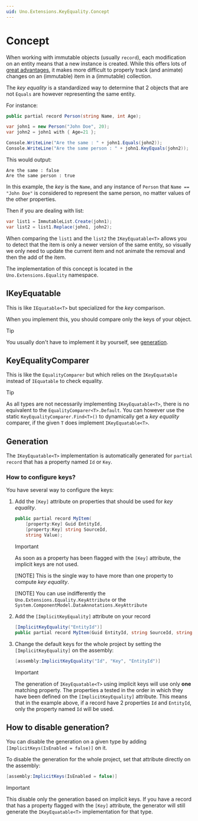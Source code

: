 ```yaml
---
uid: Uno.Extensions.KeyEquality.Concept
---
```

# Concept

When working with immutable objects (usually `record`), each modification on an entity means that a new instance is created.
While this offers lots of [great advantages](https://en.wikipedia.org/wiki/Immutable_object), it makes more difficult to properly track (and animate) changes on an (immutable) item in a (immutable) collection.

The _key equality_ is a standardized way to determine that 2 objects that are not `Equals` are however representing the same entity.

For instance:

```csharp
public partial record Person(string Name, int Age);

var john1 = new Person("John Doe", 20);
var john2 = john1 with { Age=21 };

Console.WriteLine("Are the same : " + john1.Equals(john2));
Console.WriteLine("Are the same person : " + john1.KeyEquals(john2));
```

This would output:

```output
Are the same : false
Are the same person : true
```

In this example, the _key_ is the `Name`, and any instance of `Person` that `Name == "John Doe"` is considered to represent the same person,
no matter values of the other properties.

Then if you are dealing with list:

```csharp
var list1 = ImmutableList.Create(john1);
var list2 = list1.Replace(john1, john2);
```

When comparing the `list1` and the `list2` the `IKeyEquatable<T>` allows you to detect that the item is only a newer version of the same entity,
so visually we only need to update the current item and not animate the removal and then the add of the item.

The implementation of this concept is located in the `Uno.Extensions.Equality` namespace.

## IKeyEquatable<T>

This is like `IEquatable<T>` but specialized for the _key_ comparison.

When you implement this, you should compare only the keys of your object.

> [!TIP]
> You usually don't have to implement it by yourself, see [generation](#generation).

## KeyEqualityComparer

This is like the `EqualityComparer` but which relies on the `IKeyEquatable` instead of `IEquatable` to check equality.

> [!TIP]
> As all types are not necessarily implementing `IKeyEquatable<T>`, there is no equivalent to the `EqualityComparer<T>.Default`.
> You can however use the static `KeyEqualityComparer.Find<T>()` to dynamically get a _key equality_ comparer,
> if the given `T` does implement `IKeyEquatable<T>`.

## Generation

The `IKeyEquatable<T>` implementation is automatically generated for `partial record` that has a property named `Id` or `Key`.

### How to configure keys?

You have several way to configure the keys:

1. Add the `[Key]` attribute on properties that should be used for _key equality_.

    ```csharp
    public partial record MyItem(
        [property:Key] Guid EntityId,
        [property:Key] string SourceId,
        string Value);
    ```

    > [!IMPORTANT]
    > As soon as a property has been flagged with the `[Key]` attribute, the implicit keys are not used.
    >
    > [!NOTE]
    > This is the single way to have more than one property to compute _key equality_.
    >
    > [!NOTE]
    > You can use indifferently the `Uno.Extensions.Equality.KeyAttribute` or the `System.ComponentModel.DataAnnotations.KeyAttribute`

2. Add the `[ImplicitKeyEquality]` attribute on your record

    ```csharp
    [ImplicitKeyEquality("EntityId")]
    public partial record MyItem(Guid EntityId, string SourceId, string Value);
    ```

3. Change the default keys for the whole project by setting the `[ImplicitKeyEquality]` on the assembly:

    ```csharp
    [assembly:ImplicitKeyEquality("Id", "Key", "EntityId")]
    ```

    > [!IMPORTANT]
    > The generation of `IKeyEquatable<T>` using implicit keys will use only **one** matching property.
    > The properties a tested in the order in which they have been defined on the `[ImplicitKeyEquality]` attribute.
    > This means that in the example above, if a record have 2 properties `Id` and `EntityId`, only the property named `Id` will be used.

## How to disable generation?

You can disable the generation on a given type by adding `[ImplicitKeys(IsEnabled = false)]` on it.

To disable the generation for the whole project, set that attribute directly on the assembly:

```csharp
[assembly:ImplicitKeys(IsEnabled = false)]
```

> [!IMPORTANT]
> This disable only the generation based on implicit keys.
> If you have a record that has a property flagged with the `[Key]` attribute,
> the generator will still generate the `IKeyEquatable<T>` implementation for that type.
